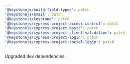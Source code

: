 ```yaml
---
'@keystonejs/build-field-types': patch
'@keystonejs/email': patch
'@keystonejs/keystone': patch
'@keystonejs/cypress-project-access-control': patch
'@keystonejs/cypress-project-basic': patch
'@keystonejs/cypress-project-client-validation': patch
'@keystonejs/cypress-project-login': patch
'@keystonejs/cypress-project-social-login': patch
---
```


Upgraded dev dependencies.
